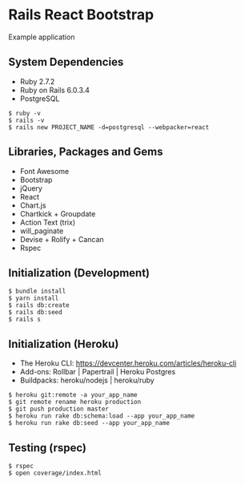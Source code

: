 # Rails React Bootstrap

Example application


## System Dependencies

* Ruby 2.7.2
* Ruby on Rails 6.0.3.4
* PostgreSQL
```
$ ruby -v
$ rails -v
$ rails new PROJECT_NAME -d=postgresql --webpacker=react
```


## Libraries, Packages and Gems
* Font Awesome
* Bootstrap
* jQuery
* React
* Chart.js
* Chartkick + Groupdate
* Action Text (trix)
* will_paginate
* Devise + Rolify + Cancan
* Rspec


## Initialization (Development)

```
$ bundle install
$ yarn install
$ rails db:create
$ rails db:seed
$ rails s
```


## Initialization (Heroku)

* The Heroku CLI: https://devcenter.heroku.com/articles/heroku-cli
* Add-ons: Rollbar | Papertrail | Heroku Postgres
* Buildpacks: heroku/nodejs | heroku/ruby
```
$ heroku git:remote -a your_app_name
$ git remote rename heroku production
$ git push production master
$ heroku run rake db:schema:load --app your_app_name
$ heroku run rake db:seed --app your_app_name
```


## Testing (rspec)

```
$ rspec
$ open coverage/index.html
```
